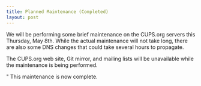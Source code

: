 ```yaml
---
title: Planned Maintenance (Completed)
layout: post
---
```


We will be performing some brief maintenance on the CUPS.org servers this Thursday, May 8th. While the actual maintenance will not take long, there are also some DNS changes that could take several hours to propagate.

The CUPS.org web site, Git mirror, and mailing lists will be unavailable while the maintenance is being performed.

" This maintenance is now complete.
